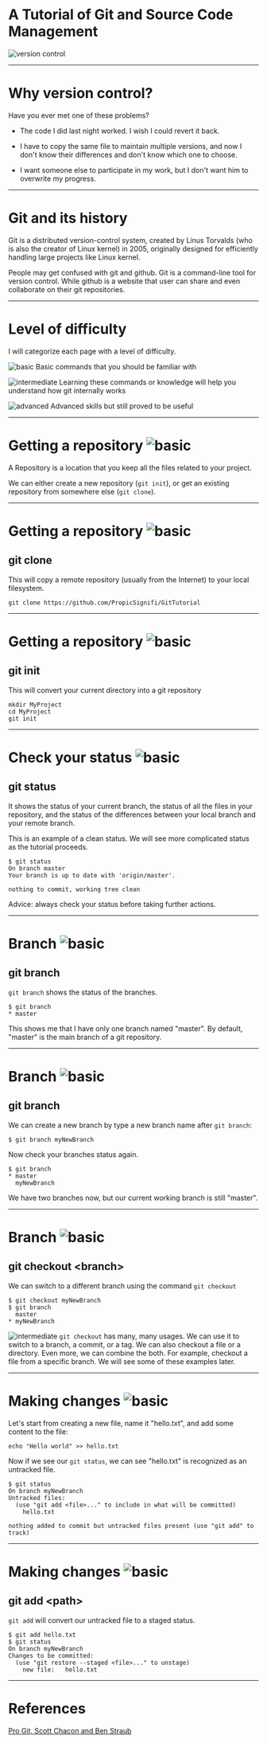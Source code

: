 # A Tutorial of Git and Source Code Management

![version control](images/version-control.jpg)

---

# Why version control?

Have you ever met one of these problems?

- The code I did last night worked. I wish I could revert it back.

- I have to copy the same file to maintain multiple versions, and now I don't know their differences and don't know which one to choose.

- I want someone else to participate in my work, but I don't want him to overwrite my progress.

---

# Git and its history

Git is a distributed version-control system, created by Linus Torvalds (who is also the creator of Linux kernel) in 2005, originally designed for efficiently handling large projects like Linux kernel.

People may get confused with git and github. Git is a command-line tool for version control. While github is a website that user can share and even collaborate on their git repositories.

---

# Level of difficulty

I will categorize each page with a level of difficulty.

![basic](https://img.shields.io/badge/-Basic-brightgreen) Basic commands that you should be familiar with

![intermediate](https://img.shields.io/badge/-Intermediate-blue) Learning these commands or knowledge will help you understand how git internally works

![advanced](https://img.shields.io/badge/-Advanced-red) Advanced skills but still proved to be useful

---

# Getting a repository ![basic](https://img.shields.io/badge/-Basic-brightgreen)

A Repository is a location that you keep all the files related to your project.

We can either create a new repository (`git init`), or get an existing repository from somewhere else (`git clone`).

---

# Getting a repository ![basic](https://img.shields.io/badge/-Basic-brightgreen)

## git clone

This will copy a remote repository (usually from the Internet) to your local filesystem.

```git
git clone https://github.com/PropicSignifi/GitTutorial
```

---

# Getting a repository ![basic](https://img.shields.io/badge/-Basic-brightgreen)

## git init

This will convert your current directory into a git repository

```git
mkdir MyProject
cd MyProject
git init
```

---

# Check your status ![basic](https://img.shields.io/badge/-Basic-brightgreen)

## git status

It shows the status of your current branch, the status of all the files in
your repository, and the status of the differences between your local branch
and your remote branch.

This is an example of a clean status. We will see more complicated status as
the tutorial proceeds.

```git
$ git status
On branch master
Your branch is up to date with 'origin/master'.

nothing to commit, working tree clean
```

Advice: always check your status before taking further actions.

---

# Branch ![basic](https://img.shields.io/badge/-Basic-brightgreen)

## git branch

`git branch` shows the status of the branches.

```git
$ git branch
* master
```

This shows me that I have only one branch named "master". By default, "master"
is the main branch of a git repository.

---

# Branch ![basic](https://img.shields.io/badge/-Basic-brightgreen)

## git branch

We can create a new branch by type a new branch name after `git branch`:

```git
$ git branch myNewBranch
```

Now check your branches status again.

```git
$ git branch
* master
  myNewBranch
```

We have two branches now, but our current working branch is still "master".

---

# Branch ![basic](https://img.shields.io/badge/-Basic-brightgreen)

## git checkout \<branch\>

We can switch to a different branch using the command `git checkout`

```git
$ git checkout myNewBranch
$ git branch
  master
* myNewBranch
```

![intermediate](https://img.shields.io/badge/-Intermediate-blue)
`git checkout` has many, many usages. We can use it to switch to a branch,
a commit, or a tag. We can also checkout a file or a directory. Even
more, we can combine the both. For example, checkout a file from a
specific branch. We will see some of these examples later.

---

# Making changes ![basic](https://img.shields.io/badge/-Basic-brightgreen)

Let's start from creating a new file, name it "hello.txt", and add some
content to the file:

```git
echo "Hello world" >> hello.txt
```

Now if we see our `git status`, we can see "hello.txt" is recognized as
an untracked file.

```git
$ git status
On branch myNewBranch
Untracked files:
  (use "git add <file>..." to include in what will be committed)
	hello.txt

nothing added to commit but untracked files present (use "git add" to track)
```

---

# Making changes ![basic](https://img.shields.io/badge/-Basic-brightgreen)

## git add \<path\>

`git add` will convert our untracked file to a staged status.

```git
$ git add hello.txt
$ git status
On branch myNewBranch
Changes to be committed:
  (use "git restore --staged <file>..." to unstage)
	new file:   hello.txt
```

---

# References

[Pro Git, Scott Chacon and Ben Straub](https://git-scm.com/book/en/v2)
